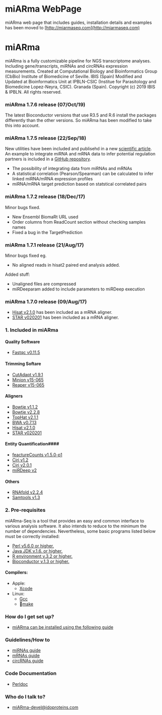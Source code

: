 # miARma WebPage #

miARma web page that includes guides, installation details and examples has been moved to [http://miarmaseq.com](http://miarmaseq.com)

# miARma #

miARma is a fully customizable pipeline for NGS transcriptome analyses. Including gene/transcripts, miRNAs and circRNAs expression measurements.
Created at Computational Biology and Bioinformatics Group (CbBio)
Institute of Biomedicine of Seville. IBIS (Spain)
Modified and Updated at Bioinformatics Unit at IPBLN-CSIC (Institue for Parasitology and Biomedicine Lopez-Neyra, CSIC).
Granada (Spain). 
Copyright (c) 2019 IBIS & IPBLN. All rights reserved.

### miARma 1.7.6 release (07/Oct/19) ###
The latest Bioconductor versions that use R3.5 and R.6 install the packages differently than the other versions. So miARma has been modified to take this into account.
 
### miARma 1.7.5 release (22/Sep/18) ###
New utilities have been included and publisehd in a new [scientific article](https://www.ncbi.nlm.nih.gov/pubmed/30253202). An example to integrate miRNA and mRNA data to infer potential regulation partners is included in a [GitHub repository](https://github.com/eandresleon/miRNA-mRNA_Integration).

 * The possibility of integrating data from miRNAs and mRNAs
 * A statistical correlation (Pearson/Spearman) can be calculated to infer linked miRNA/mRNA expression profiles
 * miRNA/mRNA target prediction based on statstical correlated pairs
 

### miARma 1.7.2 release (18/Dec/17) ###
Minor bugs fixed.
 
 * New Ensembl BiomaRt URL used
 * Order columns from ReadCount section without checking samples names
 * Fixed a bug in the TargetPrediction
 
### miARma 1.7.1 release (21/Aug/17) ###
Minor bugs fixed eg.
 * No aligned reads in hisat2 paired end analysis added.

Added stuff:
* Unaligned files are compressed
* miRDeeparam added to include parameters to miRDeep execution


### miARma 1.7.0 release (09/Aug/17) ###
 * [Hisat v2.1.0](https://ccb.jhu.edu/software/hisat2/index.shtml) has been included as a mRNA aligner.
 * [STAR v020201](https://github.com/alexdobin/STAR/) has been included as a mRNA aligner.

### 1. Included in miARma ###

#### Quality Software ####
* [Fastqc v0.11.5](http://www.bioinformatics.babraham.ac.uk/projects/fastqc/)
#### Trimming Softare ####
* [CutAdapt v1.9.1](https://cutadapt.readthedocs.org/en/stable/)
* [Minion v15-065](ftp://ftp.ebi.ac.uk/pub/contrib/enrightlab/kraken/reaper/src/reaper-latest/doc/minion.html)
* [Reaper v15-065](http://www.ebi.ac.uk/~stijn/reaper/reaper.html)
#### Aligners ####
* [Bowtie v1.1.2](http://bowtie-bio.sourceforge.net/index.shtml)
* [Bowtie v2.2.8](http://bowtie-bio.sourceforge.net/bowtie2/index.shtml)
* [TopHat v2.1.1](http://ccb.jhu.edu/software/tophat/index.shtml)
* [BWA v0.7.13](http://bio-bwa.sourceforge.net/)
* [Hisat v2.1.0](https://ccb.jhu.edu/software/hisat2/index.shtml)
* [STAR v020201](https://github.com/alexdobin/STAR/)
#### Entity Quantification####
* [feactureCounts v1.5.0-p1](http://bioinf.wehi.edu.au/featureCounts/)
* [Ciri v1.2](http://sourceforge.net/projects/ciri/files/?source=navbar)
* [Ciri v2.0.1](http://sourceforge.net/projects/ciri/files/?source=navbar)
* [miRDeep v2](https://www.mdc-berlin.de/8551903/en/)
#### Others ####
* [RNAfold v2.2.4](https://www.tbi.univie.ac.at/RNA/RNAfold.1.html)
* [Samtools v1.3](http://samtools.sourceforge.net/)

### 2. Pre-requisites ###

miARma-Seq is a tool that provides an easy and common interface to various analysis software. It also intends to reduce to the minimum the number of dependencies. Nevertheless, some basic programs listed below must be correctly installed:

* [Perl v5.6.0 or higher.](http://www.cpan.org/src/5.0/perl-5.6.1.tar.gz)
* [Java JDK v.1.6. or higher.](http://www.oracle.com/technetwork/java/javase/downloads/jdk8-downloads-2133151.html)
* [R environment v.3.2 or higher.](http://www.r-project.org/)
* [Bioconductor v.1.3 or higher.](https://www.bioconductor.org/install/)

#### Compilers: #####
+ Apple:
    - [Xcode](https://itunes.apple.com/es/app/xcode/id497799835?l=en&mt=12)
+ Linux:
    - [Gcc](https://ftp.gnu.org/gnu/gcc/)
    - [make](https://ftp.gnu.org/gnu/make/)

### How do I get set up? ###

* [miARma can be installed using the following guide](http://miarmaseq.idoproteins.com/installation)


### Guidelines/How to ###

* [miRNAs guide](http://miarmaseq.idoproteins.com/Documentation)
* [mRNAs guide](http://miarmaseq.idoproteins.com/Documentation)
* [circRNAs guide](http://miarmaseq.idoproteins.com/Documentation)

### Code Documentation ####
* [Perldoc](http://miarmaseq.idoproteins.com/PDoc/)

### Who do I talk to? ###

* miARma-devel@idoproteins.com